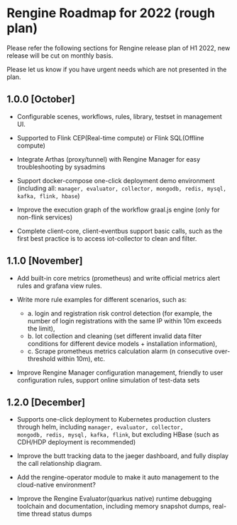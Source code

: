 # Rengine Roadmap for 2022 (rough plan)

Please refer the following sections for Rengine release plan of H1 2022, new release will be cut on monthly basis.

Please let us know if you have urgent needs which are not presented in the plan.

## 1.0.0 [October]

- Configurable scenes, workflows, rules, library, testset in management UI.

- Supported to Flink CEP(Real-time compute) or Flink SQL(Offline compute)

- Integrate Arthas (proxy/tunnel) with Rengine Manager for easy troubleshooting by sysadmins

- Support docker-compose one-click deployment demo environment (including all: `manager, evaluator, collector, mongodb, redis, mysql, kafka, flink, hbase`)

- Improve the execution graph of the workflow graal.js engine (only for non-flink services)

- Complete client-core, client-eventbus support basic calls, such as the first best practice is to access iot-collector to clean and filter.

## 1.1.0 [November]

- Add built-in core metrics (prometheus) and write official metrics alert rules and grafana view rules.

- Write more rule examples for different scenarios, such as:  
  - a. login and registration risk control detection (for example, the number of login registrations with the same IP within 10m exceeds the limit),  
  - b. Iot collection and cleaning (set different invalid data filter conditions for different device models + installation information),  
  - c. Scrape prometheus metrics calculation alarm (n consecutive over-threshold within 10m), etc.

- Improve Rengine Manager configuration management, friendly to user configuration rules, support online simulation of test-data sets

## 1.2.0 [December]

- Supports one-click deployment to Kubernetes production clusters through helm, including `manager, evaluator, collector, `  
`mongodb, redis, mysql, kafka, flink`, but excluding HBase (such as CDH/HDP deployment is recommended)

- Improve the butt tracking data to the jaeger dashboard, and fully display the call relationship diagram.

- Add the rengine-operator module to make it auto management to the cloud-native environment?

- Improve the Rengine Evaluator(quarkus native) runtime debugging toolchain and documentation, including memory snapshot dumps, real-time thread status dumps
